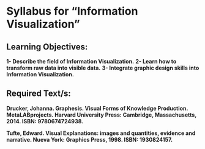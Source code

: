# Syllabus for “Information Visualization”
## Learning Objectives: 
**1- Describe the field of Information Visualization.**
**2- Learn how to transform raw data into visible data.**
**3- Integrate graphic design skills into Information Visualization.**

## Required Text/s: 
**Drucker, Johanna. Graphesis. Visual Forms of Knowledge Production. MetaLABprojects. Harvard University Press: Cambridge, Massachusetts, 2014. ISBN: 9780674724938.**

**Tufte, Edward. Visual Explanations: images and quantities, evidence and narrative. Nueva York: Graphics Press, 1998. ISBN: 1930824157.**



